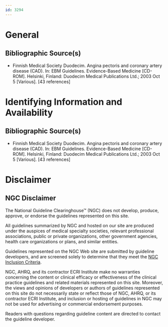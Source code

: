 ```yaml
---
id: 3294
---
```


# General

## Bibliographic Source(s)

- Finnish Medical Society Duodecim. Angina pectoris and coronary artery disease (CAD). In: EBM Guidelines. Evidence-Based Medicine [CD-ROM]. Helsinki, Finland: Duodecim Medical Publications Ltd.; 2003 Oct 5 [Various]. [43 references]

# Identifying Information and Availability

## Bibliographic Source(s)

- Finnish Medical Society Duodecim. Angina pectoris and coronary artery disease (CAD). In: EBM Guidelines. Evidence-Based Medicine [CD-ROM]. Helsinki, Finland: Duodecim Medical Publications Ltd.; 2003 Oct 5 [Various]. [43 references]

# Disclaimer

## NGC Disclaimer

The National Guideline Clearinghouse™ (NGC) does not develop, produce, approve, or endorse the guidelines represented on this site.

All guidelines summarized by NGC and hosted on our site are produced under the auspices of medical specialty societies, relevant professional associations, public or private organizations, other government agencies, health care organizations or plans, and similar entities.

Guidelines represented on the NGC Web site are submitted by guideline developers, and are screened solely to determine that they meet the [NGC Inclusion Criteria](/help-and-about/summaries/inclusion-criteria).

NGC, AHRQ, and its contractor ECRI Institute make no warranties concerning the content or clinical efficacy or effectiveness of the clinical practice guidelines and related materials represented on this site. Moreover, the views and opinions of developers or authors of guidelines represented on this site do not necessarily state or reflect those of NGC, AHRQ, or its contractor ECRI Institute, and inclusion or hosting of guidelines in NGC may not be used for advertising or commercial endorsement purposes.

Readers with questions regarding guideline content are directed to contact the guideline developer.

